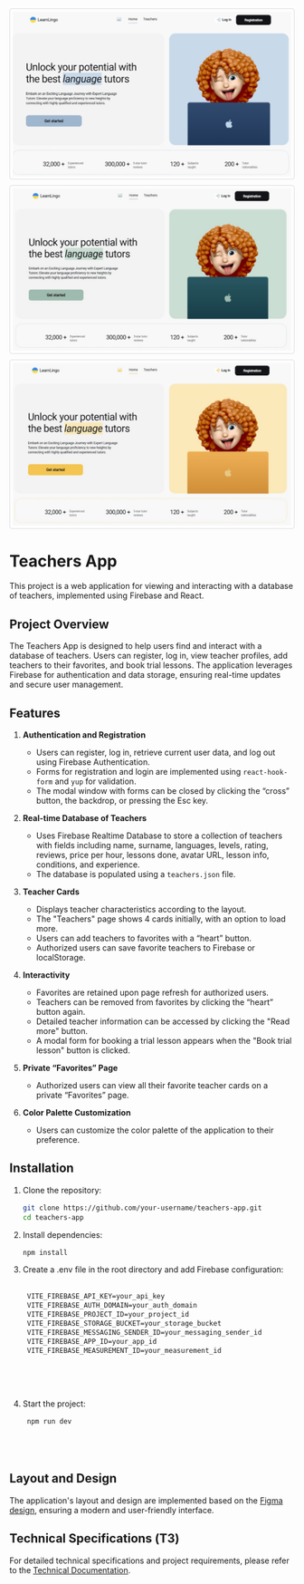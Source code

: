 


<div style="display: flex; flex-direction: column; gap: 10px;">
    <img src="./src/assets/images/cover1.jpg" alt="Image 1" style="max-width: 100%; border: 1px solid #ddd; border-radius: 4px; padding: 5px;">
    <img src="./src/assets/images/cover2.jpg" alt="Image 2" style="max-width: 100%; border: 1px solid #ddd; border-radius: 4px; padding: 5px;">
    <img src="./src/assets/images/cover3.jpg" alt="Image 3" style="max-width: 100%; border: 1px solid #ddd; border-radius: 4px; padding: 5px;">
</div>


# Teachers App

This project is a web application for viewing and interacting with a database of teachers, implemented using Firebase and React.

## Project Overview

The Teachers App is designed to help users find and interact with a database of teachers. Users can register, log in, view teacher profiles, add teachers to their favorites, and book trial lessons. The application leverages Firebase for authentication and data storage, ensuring real-time updates and secure user management.

## Features

1. **Authentication and Registration**
   - Users can register, log in, retrieve current user data, and log out using Firebase Authentication.
   - Forms for registration and login are implemented using `react-hook-form` and `yup` for validation.
   - The modal window with forms can be closed by clicking the “cross” button, the backdrop, or pressing the Esc key.

2. **Real-time Database of Teachers**
   - Uses Firebase Realtime Database to store a collection of teachers with fields including name, surname, languages, levels, rating, reviews, price per hour, lessons done, avatar URL, lesson info, conditions, and experience.
   - The database is populated using a `teachers.json` file.

3. **Teacher Cards**
   - Displays teacher characteristics according to the layout.
   - The "Teachers" page shows 4 cards initially, with an option to load more.
   - Users can add teachers to favorites with a “heart” button.
   - Authorized users can save favorite teachers to Firebase or localStorage.

4. **Interactivity**
   - Favorites are retained upon page refresh for authorized users.
   - Teachers can be removed from favorites by clicking the “heart” button again.
   - Detailed teacher information can be accessed by clicking the "Read more" button.
   - A modal form for booking a trial lesson appears when the "Book trial lesson" button is clicked.

5. **Private “Favorites” Page**
   - Authorized users can view all their favorite teacher cards on a private “Favorites” page.


6. **Color Palette Customization**
   - Users can customize the color palette of the application to their preference.

## Installation

1. Clone the repository:
   ```bash
   git clone https://github.com/your-username/teachers-app.git
   cd teachers-app

   
2. Install dependencies:

   ```bash
   npm install


3. Create a .env file in the root directory and add Firebase configuration:

   ```env

    VITE_FIREBASE_API_KEY=your_api_key
    VITE_FIREBASE_AUTH_DOMAIN=your_auth_domain
    VITE_FIREBASE_PROJECT_ID=your_project_id
    VITE_FIREBASE_STORAGE_BUCKET=your_storage_bucket
    VITE_FIREBASE_MESSAGING_SENDER_ID=your_messaging_sender_id
    VITE_FIREBASE_APP_ID=your_app_id
    VITE_FIREBASE_MEASUREMENT_ID=your_measurement_id





4. Start the project:

   ```bash
    npm run dev





##  Layout and Design
The application's layout and design are implemented based on the  [Figma design](https://www.figma.com/design/dewf5jVviSTuWMMyU3d8Mc/Learn-Lingo?node-id=0-1&t=DzwdwjuTGMXU25oV-0), ensuring a modern and user-friendly interface.

##  Technical Specifications (ТЗ)
For detailed technical specifications and project requirements, please refer to the [Technical Documentation](https://docs.google.com/document/d/1ZB_MFgnnJj7t7OXtv5hESSwY6xRgVoACZKzgZczWc3Y/edit?usp=sharing).


